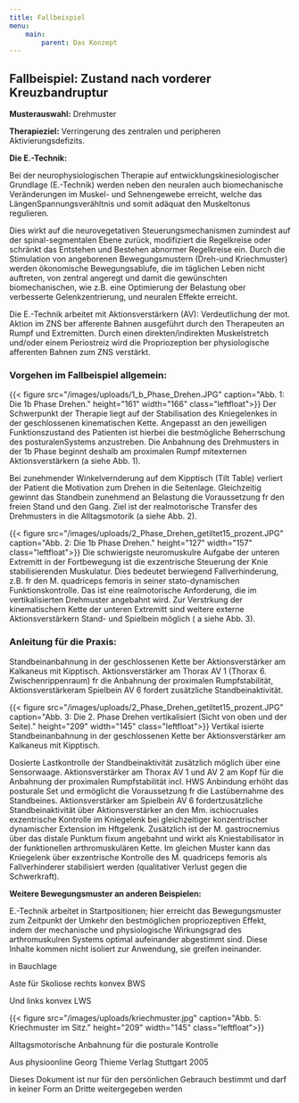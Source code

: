 ```yaml
---
title: Fallbeispiel
menu:
    main:
        parent: Das Konzept
---
```


## Fallbeispiel: Zustand nach vorderer Kreuzbandruptur

**Musterauswahl:** Drehmuster

**Therapieziel:** Verringerung des zentralen und peripheren Aktivierungsdefizits.

**Die E.-Technik:**

Bei der neurophysiologischen Therapie auf entwicklungskinesiologischer Grundlage (E.-Technik) werden neben den neuralen auch biomechanische Veränderungen im Muskel- und Sehnengewebe erreicht, welche das LängenSpannungsverähltnis und somit adäquat den Muskeltonus regulieren.

Dies wirkt auf die neurovegetativen Steuerungsmechanismen zumindest auf der spinal-segmentalen Ebene zurück, modifiziert die Regelkreise oder schränkt das Entstehen und Bestehen abnormer Regelkreise ein. Durch die Stimulation von angeborenen Bewegungsmustern (Dreh-und Kriechmuster) werden ökonomische Bewegungsablufe, die im täglichen Leben nicht auftreten, von zentral angeregt und damit die gewünschten biomechanischen, wie z.B. eine Optimierung der Belastung ober verbesserte Gelenkzentrierung, und neuralen Effekte erreicht.

Die E.-Technik arbeitet mit Aktionsverstärkern (AV): Verdeutlichung der mot. Aktion im ZNS ber afferente Bahnen ausgeführt durch den Therapeuten an Rumpf und Extremitten. Durch einen direkten/indirekten Muskelstretch und/oder einem Periostreiz wird die Propriozeption ber physiologische afferenten Bahnen zum ZNS verstärkt.

### Vorgehen im Fallbeispiel allgemein:

{{< figure src="/images/uploads/1_b_Phase_Drehen.JPG" caption="Abb. 1: Die 1b Phase Drehen." height="161" width="166" class="leftfloat">}}
Der Schwerpunkt der Therapie liegt auf der Stabilisation des Kniegelenkes in der geschlossenen kinematischen Kette. Angepasst an den jeweiligen Funktionszustand des Patienten ist hierbei die bestmögliche Beherrschung des posturalenSystems anzustreben. Die Anbahnung des Drehmusters in der 1b Phase beginnt deshalb am proximalen Rumpf mitexternen Aktionsverstärkern (a siehe Abb. 1).

Bei zunehmender Winkelvernderung auf dem Kipptisch (Tilt Table) verliert der Patient die Motivation zum Drehen in die Seitenlage. Gleichzeitig gewinnt das Standbein zunehmend an Belastung  die Voraussetzung fr den freien Stand und den Gang. Ziel ist der realmotorische Transfer des Drehmusters in die Alltagsmotorik (a siehe Abb. 2).

{{< figure src="/images/uploads/2_Phase_Drehen_getiltet15_prozent.JPG" caption="Abb. 2: Die 1b Phase Drehen." height="127" width="157" class="leftfloat">}}
Die schwierigste neuromuskulre Aufgabe der unteren Extremitt in der Fortbewegung ist die exzentrische Steuerung der Knie stabilisierenden Muskulatur. Dies bedeutet berwiegend Fallverhinderung, z.B. fr den M. quadriceps femoris in seiner stato-dynamischen Funktionskontrolle. Das ist eine realmotorische Anforderung, die im vertikalisierten Drehmuster angebahnt wird. Zur Verstrkung der kinematischern Kette der unteren Extremitt sind weitere externe Aktionsverstärkern Stand- und Spielbein möglich ( a siehe Abb. 3).

### Anleitung für die Praxis:

Standbeinanbahnung in der geschlossenen Kette ber Aktionsverstärker am Kalkaneus mit Kipptisch. Aktionsverstärker am Thorax AV 1 (Thorax 6. Zwischenrippenraum) fr die Anbahnung der proximalen Rumpfstabilität, Aktionsverstärkeram Spielbein AV 6 fordert zusätzliche Standbeinaktivität.

{{< figure src="/images/uploads/2_Phase_Drehen_getiltet15_prozent.JPG" caption="Abb. 3: Die 2. Phase Drehen vertikalisiert (Sicht von oben und der Seite)." height="209" width="145" class="leftfloat">}}
Vertikal isierte Standbeinanbahnung in der geschlossenen Kette ber Aktionsverstärker am Kalkaneus mit Kipptisch.

Dosierte Lastkontrolle der Standbeinaktivität zusätzlich möglich über eine Sensorwaage. Aktionsverstärker am Thorax AV 1 und AV 2 am Kopf für die Anbahnung der proximalen Rumpfstabilität incl. HWS Anbindung erhöht das posturale Set und ermöglicht die Voraussetzung fr die Lastübernahme des Standbeines. Aktionsverstärker am Spielbein AV 6 fordertzusätzliche Standbeinaktivität über Aktionsverstärker an den Mm. ischiocruales exzentrische Kontrolle im Kniegelenk bei gleichzeitiger konzentrischer dynamischer Extension im Hftgelenk. Zusätzlich ist der M. gastrocnemius über das distale Punktum fixum angebahnt und wirkt als Kniestabilisator in der funktionellen arthromuskulären Kette. Im gleichen Muster kann das Kniegelenk über exzentrische Kontrolle des M. quadriceps femoris als Fallverhinderer stabilisiert werden (qualitativer Verlust gegen die Schwerkraft).


**Weitere Bewegungsmuster an anderen Beispielen:**

E.-Technik arbeitet in Startpositionen; hier erreicht das Bewegungsmuster zum Zeitpunkt der Umkehr den bestmöglichen propriozeptiven Effekt, indem der mechanische und physiologische Wirkungsgrad des arthromuskulren Systems optimal aufeinander abgestimmt sind. Diese Inhalte kommen nicht isoliert zur Anwendung, sie greifen ineinander.

in Bauchlage

Aste für Skoliose rechts konvex BWS

Und links konvex LWS

{{< figure src="/images/uploads/kriechmuster.jpg" caption="Abb. 5: Kriechmuster im Sitz." height="209" width="145" class="leftfloat">}}

 

Alltagsmotorische Anbahnung für die posturale Kontrolle

 
Aus physioonline  Georg Thieme Verlag Stuttgart 2005

Dieses Dokument ist nur für den persönlichen Gebrauch bestimmt und darf in keiner Form an Dritte weitergegeben werden